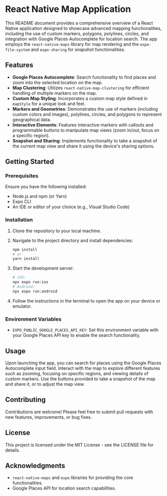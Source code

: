 # React Native Map Application

This README document provides a comprehensive overview of a React Native application designed to showcase advanced mapping functionalities, including the use of custom markers, polygons, polylines, circles, and integration with Google Places Autocomplete for location search. The app employs the `react-native-maps` library for map rendering and the `expo-file-system` and `expo-sharing` for snapshot functionalities.

## Features

- **Google Places Autocomplete**: Search functionality to find places and zoom into the selected location on the map.
- **Map Clustering**: Utilizes `react-native-map-clustering` for efficient handling of multiple markers on the map.
- **Custom Map Styling**: Incorporates a custom map style defined in `mapStyle` for a unique look and feel.
- **Markers and Geometries**: Demonstrates the use of markers (including custom colors and images), polylines, circles, and polygons to represent geographical data.
- **Interactive Elements**: Features interactive markers with callouts and programmable buttons to manipulate map views (zoom in/out, focus on a specific region).
- **Snapshot and Sharing**: Implements functionality to take a snapshot of the current map view and share it using the device's sharing options.

## Getting Started

### Prerequisites

Ensure you have the following installed:

- Node.js and npm (or Yarn)
- Expo CLI
- An IDE or editor of your choice (e.g., Visual Studio Code)

### Installation

1. Clone the repository to your local machine.
2. Navigate to the project directory and install dependencies:

   ```sh
   npm install
   # or
   yarn install
   ```

3. Start the development server:

   ```sh
   # iOS:
   npx expo run:ios
   # Android:
   npx expo run:android
   ```

4. Follow the instructions in the terminal to open the app on your device or emulator.

### Environment Variables

- `EXPO_PUBLIC_GOOGLE_PLACES_API_KEY`: Set this environment variable with your Google Places API key to enable the search functionality.

## Usage

Upon launching the app, you can search for places using the Google Places Autocomplete input field. Interact with the map to explore different features such as zooming, focusing on specific regions, and viewing details of custom markers. Use the buttons provided to take a snapshot of the map and share it, or to adjust the map view.

## Contributing

Contributions are welcome! Please feel free to submit pull requests with new features, improvements, or bug fixes.

## License

This project is licensed under the MIT License - see the LICENSE file for details.

## Acknowledgments

- `react-native-maps` and `expo` libraries for providing the core functionalities.
- Google Places API for location search capabilities.
